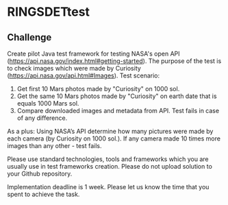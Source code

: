 # RINGSDETtest

## Challenge
Create pilot Java test framework for testing NASA's open API (https://api.nasa.gov/index.html#getting-started). The purpose of the test is to check images which were made by Curiosity (https://api.nasa.gov/api.html#Images).
Test scenario:
1. Get first 10 Mars photos made by "Curiosity" on 1000 sol.
2. Get the same 10 Mars photos made by "Curiosity" on earth date that is equals 1000 Mars sol.
3. Compare downloaded images and metadata from API. Test fails in case of any difference.

As a plus:
Using NASA’s API determine how many pictures were made by each camera (by Curiosity on 1000 sol.). If any camera made 10 times more images than any other - test fails.

Please use standard technologies, tools and frameworks which you are usually use in test frameworks creation. Please do not upload solution to your Github repository.

Implementation deadline is 1 week. Please let us know the time that you spent to achieve the task.

